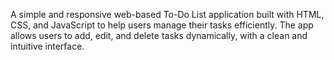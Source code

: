 A simple and responsive web-based To-Do List application built with HTML, CSS, and JavaScript to help users manage their tasks efficiently. The app allows users to add, edit, and delete tasks dynamically, with a clean and intuitive interface.
